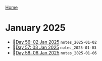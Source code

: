 [Home](../../main.md)

# January 2025


- 📝[Day 56: 02 Jan 2025](./01/notes_2025-01-02.md) `notes_2025-01-02`
- 📝[Day 57: 03 Jan 2025](./01/notes_2025-01-03.md) `notes_2025-01-03`
- 📝[Day 58: 06 Jan 2025](./01/notes_2025-01-06.md) `notes_2025-01-06`
